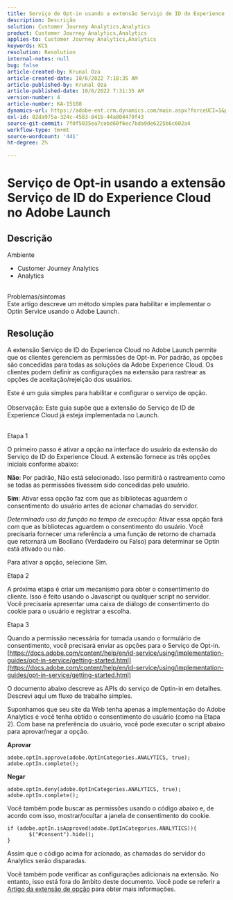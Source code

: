 ```yaml
---
title: Serviço de Opt-in usando a extensão Serviço de ID do Experience Cloud no Adobe Launch
description: Descrição
solution: Customer Journey Analytics,Analytics
product: Customer Journey Analytics,Analytics
applies-to: Customer Journey Analytics,Analytics
keywords: KCS
resolution: Resolution
internal-notes: null
bug: false
article-created-by: Krunal Oza
article-created-date: 10/6/2022 7:18:35 AM
article-published-by: Krunal Oza
article-published-date: 10/6/2022 7:31:35 AM
version-number: 4
article-number: KA-15108
dynamics-url: https://adobe-ent.crm.dynamics.com/main.aspx?forceUCI=1&pagetype=entityrecord&etn=knowledgearticle&id=83a4d010-4745-ed11-bba2-002248086a27
exl-id: 82da975a-324c-4583-841b-44a804479f43
source-git-commit: 7f0f5035ea7cebd60f6ec7bda9de6225b6c602a4
workflow-type: tm+mt
source-wordcount: '441'
ht-degree: 2%

---
```


# Serviço de Opt-in usando a extensão Serviço de ID do Experience Cloud no Adobe Launch

## Descrição

Ambiente<br>
- Customer Journey Analytics
- Analytics



<br>Problemas/sintomas<br>
Este artigo descreve um método simples para habilitar e implementar o Optin Service usando o Adobe Launch.


## Resolução


A extensão Serviço de ID do Experience Cloud no Adobe Launch permite que os clientes gerenciem as permissões de Opt-in. Por padrão, as opções são concedidas para todas as soluções da Adobe Experience Cloud. Os clientes podem definir as configurações na extensão para rastrear as opções de aceitação/rejeição dos usuários.

Este é um guia simples para habilitar e configurar o serviço de opção.
<br><br>Observação: Este guia supõe que a extensão do Serviço de ID de Experience Cloud já esteja implementada no Launch.<br><br>


Etapa 1

O primeiro passo é ativar a opção na interface do usuário da extensão do Serviço de ID do Experience Cloud. A extensão fornece as três opções iniciais conforme abaixo:

<b>Não</b>: Por padrão, Não está selecionado. Isso permitirá o rastreamento como se todas as permissões tivessem sido concedidas pelo usuário.

<b>Sim</b>: Ativar essa opção faz com que as bibliotecas aguardem o consentimento do usuário antes de acionar chamadas do servidor.

*Determinado uso da função no tempo de execução:* Ativar essa opção fará com que as bibliotecas aguardem o consentimento do usuário. Você precisaria fornecer uma referência a uma função de retorno de chamada que retornará um Booliano (Verdadeiro ou Falso) para determinar se Optin está ativado ou não.

Para ativar a opção, selecione Sim.



Etapa 2

A próxima etapa é criar um mecanismo para obter o consentimento do cliente. Isso é feito usando o Javascript ou qualquer script no servidor. Você precisaria apresentar uma caixa de diálogo de consentimento do cookie para o usuário e registrar a escolha.



Etapa 3

Quando a permissão necessária for tomada usando o formulário de consentimento, você precisará enviar as opções para o Serviço de Opt-in.
[https://docs.adobe.com/content/help/en/id-service/using/implementation-guides/opt-in-service/getting-started.html](https://docs.adobe.com/content/help/en/id-service/using/implementation-guides/opt-in-service/getting-started.html)

O documento abaixo descreve as APIs do serviço de Optin-in em detalhes. Descrevi aqui um fluxo de trabalho simples.

Suponhamos que seu site da Web tenha apenas a implementação do Adobe Analytics e você tenha obtido o consentimento do usuário (como na Etapa 2). Com base na preferência do usuário, você pode executar o script abaixo para aprovar/negar a opção.

<b>Aprovar</b>


```
adobe.optIn.approve(adobe.OptInCategories.ANALYTICS, true);
adobe.optIn.complete();
```




<b>Negar</b>


```
adobe.optIn.deny(adobe.OptInCategories.ANALYTICS, true);
adobe.optIn.complete();
```




Você também pode buscar as permissões usando o código abaixo e, de acordo com isso, mostrar/ocultar a janela de consentimento do cookie.


```
if (adobe.optIn.isApproved(adobe.OptInCategories.ANALYTICS)){
       $("#consent").hide();
}
```




Assim que o código acima for acionado, as chamadas do servidor do Analytics serão disparadas.

Você também pode verificar as configurações adicionais na extensão. No entanto, isso está fora do âmbito deste documento. Você pode se referir a [Artigo da extensão de opção](https://docs.adobe.com/content/help/en/id-service/using/implementation-guides/opt-in-service/launch.html) para obter mais informações.
